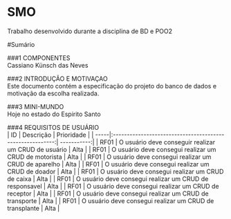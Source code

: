 # SMO
Trabalho desenvolvido durante a disciplina de BD e POO2

#Sumário

###1	COMPONENTES<br>
Cassiano Künsch das Neves<br>

###2	INTRODUÇÃO E MOTIVAÇAO<br>
Este documento contém a especificação do projeto do banco de dados <nome do projeto> e motivação da escolha realizada. <br>

###3	MINI-MUNDO<br>
Hoje no estado do Espirito Santo<br>

###4    REQUISITOS DE USUÁRIO<br>
| ID   | Descrição                                                 | Prioridade  |
| -----|:---------------------------------------------------------:| -----------:|
| RF01 | O usuário deve conseguir realizar um CRUD de usuário      |     Alta    |
| RF01 | O usuário deve consegui realizar um CRUD de motorista     |     Alta    |
| RF01 | O usuário deve consegui realizar um CRUD de aparelho      |     Alta    |
| RF01 | O usuário deve consegui realizar um CRUD de doador        |     Alta    |
| RF01 | O usuário deve consegui realizar um CRUD de caixa         |     Alta    |
| RF01 | O usuário deve consegui realizar um CRUD de responsavel   |     Alta    |
| RF01 | O usuário deve consegui realizar um CRUD de receptor      |     Alta    |
| RF01 | O usuário deve consegui realizar um CRUD de transporte    |     Alta    |
| RF01 | O usuário deve consegui realizar um CRUD de transplante   |     Alta    |
